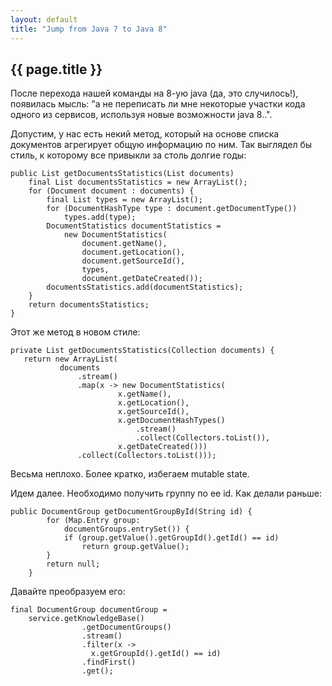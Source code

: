 ```yaml
---
layout: default
title: "Jump from Java 7 to Java 8"
---
```


## {{ page.title }}

После перехода нашей команды на 8-ую java (да, это случилось!), появилась мысль: "а не переписать ли мне некоторые участки кода одного из сервисов, используя новые возможности java 8..".

Допустим, у нас есть некий метод, который на основе списка документов агрегирует общую информацию по ним. Так выглядел бы стиль, к которому все привыкли за столь долгие годы:
<pre><code>public List<Document> getDocumentsStatistics(List<Document> documents)
    final List<Document> documentsStatistics = new ArrayList();
    for (Document document : documents) {
        final List<DocumentHashType> types = new ArrayList<DocumentHashType>();
        for (DocumentHashType type : document.getDocumentType())
            types.add(type);
        DocumentStatistics documentStatistics = 
        	new DocumentStatistics(
                document.getName(),
                document.getLocation(),
                document.getSourceId(),
                types,
                document.getDateCreated());
        documentsStatistics.add(documentStatistics);
    }
    return documentsStatistics;
}
</code></pre>

Этот же метод в новом стиле:
<pre><code>private List<DocumentStatistics> getDocumentsStatistics(Collection<Document> documents) {
   return new ArrayList<DocumentStatistics>(
           documents
               .stream()
               .map(x -> new DocumentStatistics(
                        x.getName(),
                        x.getLocation(),
                        x.getSourceId(),
                        x.getDocumentHashTypes()
                            .stream()
                            .collect(Collectors.toList()),
                        x.getDateCreated()))
               .collect(Collectors.toList()));
</code></pre>

Весьма неплохо. Более кратко, избегаем mutable state.

Идем далее. Необходимо получить группу по ее id. Как делали раньше:
<pre><code>public DocumentGroup getDocumentGroupById(String id) {
        for (Map.Entry<String, DocumentGroup> group:
        	documentGroups.entrySet()) {
            if (group.getValue().getGroupId().getId() == id)
                return group.getValue();
        }
        return null;
    }
</code></pre>

Давайте преобразуем его:
<pre><code>final DocumentGroup documentGroup = 
	service.getKnowledgeBase()
                .getDocumentGroups()
                .stream()
                .filter(x ->
               	  x.getGroupId().getId() == id)
                .findFirst()
                .get();
</code></pre>